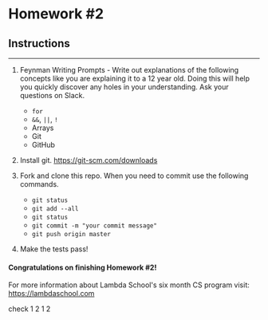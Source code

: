 # Homework #2

## Instructions
---
1. Feynman Writing Prompts - Write out explanations of the following concepts like you are explaining it to a 12 year old.  Doing this will help you quickly discover any holes in your understanding.  Ask your questions on Slack.
		
	* `for`
	* `&&`, `||`, `!`
	* Arrays
	* Git
	* GitHub


2. Install git.  https://git-scm.com/downloads


3. Fork and clone this repo.  When you need to commit use the following commands.
		
	* `git status`
	* `git add --all`
	* `git status`
	* `git commit -m "your commit message"`
	* `git push origin master`


4. Make the tests pass!


#### Congratulations on finishing Homework #2!

For more information about Lambda School's six month CS program visit: https://lambdaschool.com


check 1 2 1 2